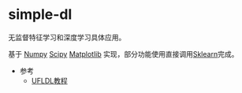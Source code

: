 # simple-dl
无监督特征学习和深度学习具体应用。

基于
[Numpy](http://www.numpy.org/)
[Scipy](https://www.scipy.org/)
[Matplotlib](http://matplotlib.org/)
实现，部分功能使用直接调用[Sklearn](http://scikit-learn.org/)完成。


- 参考
    - [UFLDL教程](http://ufldl.stanford.edu/wiki/index.php/UFLDL教程)
    